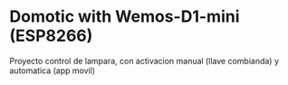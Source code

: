 # Domotic with Wemos-D1-mini (ESP8266)
Proyecto control de lampara, con activacion manual (llave combianda) y automatica (app movil) 
